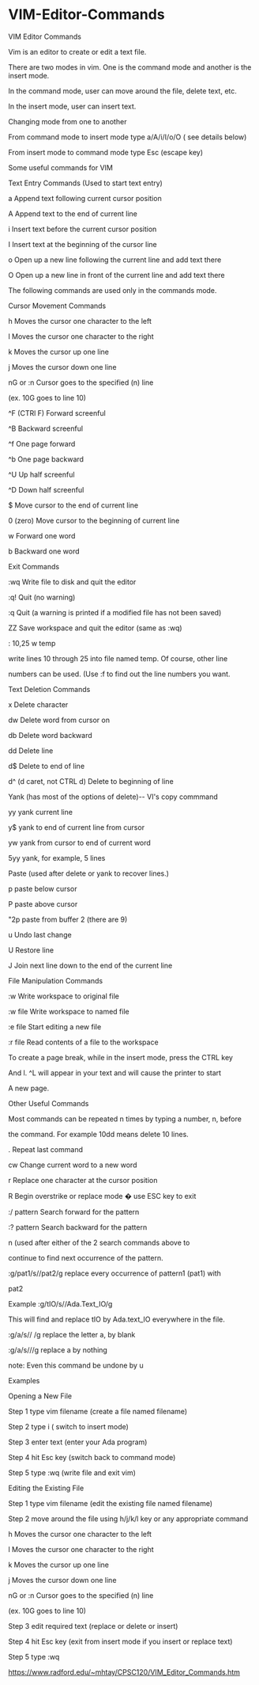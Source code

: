 # VIM-Editor-Commands
VIM Editor Commands

Vim is an editor to create or edit a text file.

There are two modes in vim. One is the command mode and another is the insert mode.

In the command mode, user can move around the file, delete text, etc.

In the insert mode, user can insert text.

Changing mode from one to another

From command mode to insert mode type a/A/i/I/o/O ( see details below)

From insert mode to command mode type Esc (escape key)

Some useful commands for VIM

Text Entry Commands (Used to start text entry)

a Append text following current cursor position

A Append text to the end of current line

i Insert text before the current cursor position

I Insert text at the beginning of the cursor line

o Open up a new line following the current line and add text there

O Open up a new line in front of the current line and add text there

The following commands are used only in the commands mode.

Cursor Movement Commands

h Moves the cursor one character to the left

l Moves the cursor one character to the right

k Moves the cursor up one line

j Moves the cursor down one line

nG or :n Cursor goes to the specified (n) line

(ex. 10G goes to line 10)

^F (CTRl F) Forward screenful

^B Backward screenful

^f One page forward

^b One page backward

^U Up half screenful

^D Down half screenful

$ Move cursor to the end of current line

0 (zero) Move cursor to the beginning of current line

w Forward one word

b Backward one word

Exit Commands

:wq Write file to disk and quit the editor

:q! Quit (no warning)

:q Quit (a warning is printed if a modified file has not been saved)

ZZ Save workspace and quit the editor (same as :wq)

: 10,25 w temp

write lines 10 through 25 into file named temp. Of course, other line

numbers can be used. (Use :f to find out the line numbers you want.

 

Text Deletion Commands

x Delete character

dw Delete word from cursor on

db Delete word backward

dd Delete line

d$ Delete to end of line

d^ (d caret, not CTRL d) Delete to beginning of line

Yank (has most of the options of delete)-- VI's copy commmand

yy yank current line

y$ yank to end of current line from cursor

yw yank from cursor to end of current word

5yy yank, for example, 5 lines

Paste (used after delete or yank to recover lines.)

p paste below cursor

P paste above cursor

"2p paste from buffer 2 (there are 9)

u Undo last change

U Restore line

J Join next line down to the end of the current line

File Manipulation Commands

:w Write workspace to original file

:w file Write workspace to named file

:e file Start editing a new file

:r file Read contents of a file to the workspace

To create a page break, while in the insert mode, press the CTRL key

And l. ^L will appear in your text and will cause the printer to start

A new page.

 

 

Other Useful Commands

Most commands can be repeated n times by typing a number, n, before

the command. For example 10dd means delete 10 lines.

. Repeat last command

cw Change current word to a new word

r Replace one character at the cursor position

R Begin overstrike or replace mode � use ESC key to exit

:/ pattern Search forward for the pattern

:? pattern Search backward for the pattern

n (used after either of the 2 search commands above to

continue to find next occurrence of the pattern.

:g/pat1/s//pat2/g replace every occurrence of pattern1 (pat1) with

pat2

Example :g/tIO/s//Ada.Text_IO/g

This will find and replace tIO by Ada.text_IO everywhere in the file.

:g/a/s// /g replace the letter a, by blank

:g/a/s///g replace a by nothing

note: Even this command be undone by u

 

Examples

Opening a New File

Step 1 type vim filename (create a file named filename)

Step 2 type i ( switch to insert mode)

Step 3 enter text (enter your Ada program)

Step 4 hit Esc key (switch back to command mode)

Step 5 type :wq (write file and exit vim)

 

Editing the Existing File

Step 1 type vim filename (edit the existing file named filename)

Step 2 move around the file using h/j/k/l key or any appropriate command

h Moves the cursor one character to the left

l Moves the cursor one character to the right

k Moves the cursor up one line

j Moves the cursor down one line

nG or :n Cursor goes to the specified (n) line

(ex. 10G goes to line 10)

Step 3 edit required text (replace or delete or insert)

Step 4 hit Esc key (exit from insert mode if you insert or replace text)

Step 5 type :wq

https://www.radford.edu/~mhtay/CPSC120/VIM_Editor_Commands.htm
